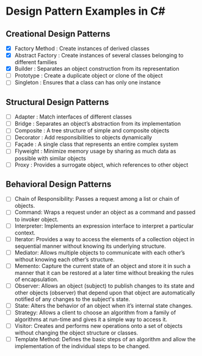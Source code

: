 # Design Pattern Examples in C#

## Creational Design Patterns

- [x] Factory Method : Create instances of derived classes
- [x] Abstract Factory : Create instances of several classes belonging to different families
- [x] Builder : Separates an object construction from its representation
- [ ] Prototype : Create a duplicate object or clone of the object
- [ ] Singleton : Ensures that a class can has only one instance

## Structural Design Patterns

- [ ] Adapter : Match interfaces of different classes
- [ ] Bridge : Separates an object’s abstraction from its implementation
- [ ] Composite : A tree structure of simple and composite objects
- [ ] Decorator : Add responsibilities to objects dynamically
- [ ] Façade : A single class that represents an entire complex system
- [ ] Flyweight : Minimize memory usage by sharing as much data as possible with similar objects
- [ ] Proxy : Provides a surrogate object, which references to other object

## Behavioral Design Patterns

- [ ] Chain of Responsibility: Passes a request among a list or chain of objects.
- [ ] Command: Wraps a request under an object as a command and passed to invoker object.
- [ ] Interpreter: Implements an expression interface to interpret a particular context.
- [ ] Iterator: Provides a way to access the elements of a collection object in sequential manner without knowing its underlying structure.
- [ ] Mediator: Allows multiple objects to communicate with each other’s without knowing each other’s structure.
- [ ] Memento: Capture the current state of an object and store it in such a manner that it can be restored at a later time without breaking the rules of encapsulation.
- [ ] Observer: Allows an object (subject) to publish changes to its state and other objects (observer) that depend upon that object are automatically notified of any changes to the subject's state.
- [ ] State: Alters the behavior of an object when it’s internal state changes.
- [ ] Strategy: Allows a client to choose an algorithm from a family of algorithms at run-time and gives it a simple way to access it.
- [ ] Visitor: Creates and performs new operations onto a set of objects without changing the object structure or classes.
- [ ] Template Method: Defines the basic steps of an algorithm and allow the implementation of the individual steps to be changed.